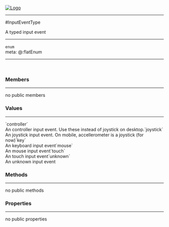 
[![Logo](../../../images/logo.png)](../../../api/index.html)

---



#InputEventType

A typed input event

---

`enum`
<span class="meta">
<br/>meta: @:flatEnum
</span>


---

&nbsp;
&nbsp;

<h3>Members</h3> <hr/>no public members<h3>Values</h3> <hr/><span class="member signature apipage">`controller`<br/> </span>
        <span class="small_desc_flat">An controller input event. Use these instead of joystick on desktop.</span><span class="member signature apipage">`joystick`<br/> </span>
        <span class="small_desc_flat">An joystick input event. On mobile, accellerometer is a joystick (for now)</span><span class="member signature apipage">`key`<br/> </span>
        <span class="small_desc_flat">An keyboard input event</span><span class="member signature apipage">`mouse`<br/> </span>
        <span class="small_desc_flat">An mouse input event</span><span class="member signature apipage">`touch`<br/> </span>
        <span class="small_desc_flat">An touch input event</span><span class="member signature apipage">`unknown`<br/> </span>
        <span class="small_desc_flat">An unknown input event</span>

<h3>Methods</h3> <hr/>no public methods

<h3>Properties</h3> <hr/>no public properties

&nbsp;
&nbsp;
&nbsp;